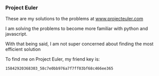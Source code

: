 ### Project Euler

These are my solutions to the problems at www.projecteuler.com

I am solving the problems to become more familiar with python and javascript.

With that being said, I am not super concerned about finding the most efficient solution

To find me on Project Euler, my friend key is:

<code>15842920368303_58c7e0bb976a7f7ff03bf68c466ee365</code>

